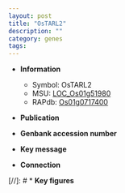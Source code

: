 ```yaml
---
layout: post
title: "OsTARL2"
description: ""
category: genes
tags: 
---
```


* **Information**  
    + Symbol: OsTARL2  
    + MSU: [LOC_Os01g51980](http://rice.uga.edu/cgi-bin/ORF_infopage.cgi?orf=LOC_Os01g51980)  
    + RAPdb: [Os01g0717400](http://rapdb.dna.affrc.go.jp/viewer/gbrowse_details/irgsp1?name=Os01g0717400)  

* **Publication**  

* **Genbank accession number**  

* **Key message**  

* **Connection**  

[//]: # * **Key figures**  


